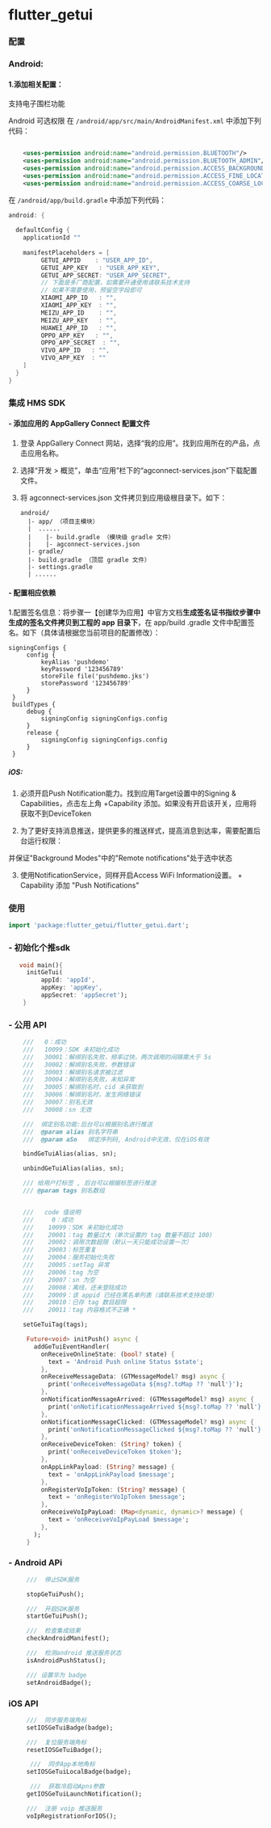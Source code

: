 # flutter_getui

### 配置

### Android:
#### 1.添加相关配置：

支持电子围栏功能

Android 可选权限
在 `/android/app/src/main/AndroidManifest.xml` 中添加下列代码：

```xml

    <uses-permission android:name="android.permission.BLUETOOTH"/>
    <uses-permission android:name="android.permission.BLUETOOTH_ADMIN"/>
    <uses-permission android:name="android.permission.ACCESS_BACKGROUND_LOCATION" />
    <uses-permission android:name="android.permission.ACCESS_FINE_LOCATION"/>
    <uses-permission android:name="android.permission.ACCESS_COARSE_LOCATION”/>

```

在 `/android/app/build.gradle` 中添加下列代码：

```groovy
android: {
 
  defaultConfig {
    applicationId ""
    
    manifestPlaceholders = [
    	 GETUI_APPID    : "USER_APP_ID",
    	 GETUI_APP_KEY   : "USER_APP_KEY",
    	 GETUI_APP_SECRET: "USER_APP_SECRET",
         // 下面是多厂商配置，如需要开通使用请联系技术支持
         // 如果不需要使用，预留空字段即可
         XIAOMI_APP_ID   : "",
         XIAOMI_APP_KEY  : "",
         MEIZU_APP_ID    : "",
         MEIZU_APP_KEY   : "",
         HUAWEI_APP_ID   : "",
         OPPO_APP_KEY   : "",
         OPPO_APP_SECRET  : "",
         VIVO_APP_ID   : "",
         VIVO_APP_KEY  : ""
    ]
  }    
}
```


### 集成 HMS SDK

#### - 添加应用的 AppGallery Connect 配置文件

1. 登录 AppGallery Connect 网站，选择“我的应用”。找到应用所在的产品，点击应用名称。

2. 选择“开发 > 概览”，单击“应用”栏下的“agconnect-services.json”下载配置文件。

3. 将 agconnect-services.json 文件拷贝到应用级根目录下。如下：

   ```
   android/
     |- app/ （项目主模块）
     |  ......
     |    |- build.gradle （模块级 gradle 文件）
     |    |- agconnect-services.json 
     |- gradle/
     |- build.gradle （顶层 gradle 文件）
     |- settings.gradle
     | ......
   ```

#### - 配置相应依赖

1.配置签名信息：将步骤一【创建华为应用】中官方文档**生成签名证书指纹步骤中生成的签名文件拷贝到工程的 app 目录下**，在 app/build
.gradle 文件中配置签名。如下（具体请根据您当前项目的配置修改）：

```
signingConfigs {
     config {
         keyAlias 'pushdemo'
         keyPassword '123456789'
         storeFile file('pushdemo.jks')
         storePassword '123456789'
     }
 }
 buildTypes {
     debug {
         signingConfig signingConfigs.config
     }
     release {
         signingConfig signingConfigs.config
     }
 }
```

##### iOS:
1. 必须开启Push Notification能力。找到应用Target设置中的Signing & Capabilities，点击左上角 +Capability 添加。如果没有开启该开关，应用将获取不到DeviceToken

2. 为了更好支持消息推送，提供更多的推送样式，提高消息到达率，需要配置后台运行权限：

 并保证"Background Modes"中的"Remote notifications"处于选中状态
 
3. 使用NotificationService，同样开启Access WiFi Information设置。  + Capability
 添加 "Push Notifications"

### 使用
```dart
import 'package:flutter_getui/flutter_getui.dart';

```

### - 初始化个推sdk

```dart
   void main(){
     initGeTui(
         appId: 'appId',
         appKey: 'appKey',
         appSecret: 'appSecret');
    }
```

### - 公用 API
```dart
    ///   0：成功
    ///   10099：SDK 未初始化成功
    ///   30001：解绑别名失败，频率过快，两次调用的间隔需大于 5s
    ///   30002：解绑别名失败，参数错误
    ///   30003：解绑别名请求被过滤
    ///   30004：解绑别名失败，未知异常
    ///   30005：解绑别名时，cid 未获取到
    ///   30006：解绑别名时，发生网络错误
    ///   30007：别名无效
    ///   30008：sn 无效

    ///  绑定别名功能:后台可以根据别名进行推送
    ///  @param alias 别名字符串
    ///  @param aSn   绑定序列码, Android中无效，仅在iOS有效

    bindGeTuiAlias(alias, sn);

    unbindGeTuiAlias(alias, sn);

    /// 给用户打标签 , 后台可以根据标签进行推送
    /// @param tags 别名数组


    ///   code 值说明
    ///     0：成功
    ///    10099：SDK 未初始化成功
    ///    20001：tag 数量过大（单次设置的 tag 数量不超过 100)
    ///    20002：调用次数超限（默认一天只能成功设置一次）
    ///    20003：标签重复
    ///    20004：服务初始化失败
    ///    20005：setTag 异常
    ///    20006：tag 为空
    ///    20007：sn 为空
    ///    20008：离线，还未登陆成功
    ///    20009：该 appid 已经在黑名单列表（请联系技术支持处理）
    ///    20010：已存 tag 数目超限
    ///    20011：tag 内容格式不正确 *

    setGeTuiTag(tags);

     Future<void> initPush() async {
       addGeTuiEventHandler(
         onReceiveOnlineState: (bool? state) {
           text = 'Android Push online Status $state';
         },
         onReceiveMessageData: (GTMessageModel? msg) async {
           print('onReceiveMessageData ${msg?.toMap ?? 'null'}');
         },
         onNotificationMessageArrived: (GTMessageModel? msg) async {
           print('onNotificationMessageArrived ${msg?.toMap ?? 'null'}');
         },
         onNotificationMessageClicked: (GTMessageModel? msg) async {
           print('onNotificationMessageClicked ${msg?.toMap ?? 'null'}');
         },
         onReceiveDeviceToken: (String? token) {
           print('onReceiveDeviceToken $token');
         },
         onAppLinkPayload: (String? message) {
           text = 'onAppLinkPayload $message';
         },
         onRegisterVoIpToken: (String? message) {
           text = 'onRegisterVoIpToken $message';
         },
         onReceiveVoIpPayLoad: (Map<dynamic, dynamic>? message) {
           text = 'onReceiveVoIpPayLoad $message';
         },
       );
     }


```
### - Android APi
```dart
     ///  停止SDK服务

     stopGeTuiPush();

     ///  开启SDK服务
     startGeTuiPush();

     ///  检查集成结果
     checkAndroidManifest();

     ///  检测android 推送服务状态
     isAndroidPushStatus();

     /// 设置华为 badge
     setAndroidBadge();

```

### iOS API

```dart
     ///  同步服务端角标
     setIOSGeTuiBadge(badge);

     ///  复位服务端角标
     resetIOSGeTuiBadge();

      ///  同步App本地角标
     setIOSGeTuiLocalBadge(badge); 

      ///  获取冷启动Apns参数
     getIOSGeTuiLaunchNotification();

     ///  注册 voip 推送服务
     voIpRegistrationForIOS();

```


